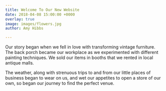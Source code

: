 ```yaml
---
title: Welcome To Our New Website
date: 2018-04-08 15:00:00 +0000
overlay: true
image: images/flowers.jpg
author: Amy Hibbs

---
```

Our story began when we fell in love with transforming vintage furniture. The back porch became our workplace as we experimented with different painting techniques. We sold our items in booths that we rented in local antique malls.

The weather, along with strenuous trips to and from our little places of business began to wear on us, and wet our appetites to open a store of our own, so began our journey to find the perfect venue.